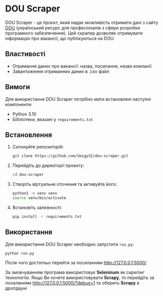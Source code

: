 # DOU Scraper

DOU Scraper - це проєкт, який надає можливість отримати дані з сайту [DOU](https://dou.ua/) (український ресурс для професіоналів з сфери розробки програмного забезпечення). Цей скрапер дозволяє отримувати інформацію про вакансії, що публікуються на DOU.

## Властивості

- Отримання даних про вакансії: назва, посилання, назва компанії.
- Завантаження отриманних даних в .csv файл

## Вимоги

Для використання DOU Scraper потрібно мати встановлені наступні компоненти:

- Python 3.10
- Бібліотеки, вказані у `requirements.txt`

## Встановлення

1. Склонуйте репозиторій:

   ```bash
   git clone https://github.com/Smigy32/dou-scraper.git
   ```

2. Перейдіть до директорії проекту:

   ```bash
   cd dou-scraper
   ```

3. Створіть віртуальне оточення та активуйте його:

   ```bash
   python3 -m venv venv
   source venv/bin/activate
   ```

4. Встановіть залежності:

   ```bash
   pip install -r requirements.txt
   ```

## Використання

Для використання DOU Scraper необхідно запустити `run.py`:

```bash
python run.py
```
Після чого достатньо перейти за посиланням http://127.0.0.1:5000/

За змовчуванням програма використовує **Seleninum** як скрепінг технологію.
Якщо Ви хочете використовувати **Scrapy**, то перейдіть за посиланням  http://127.0.0.1:5000/?debug=1 та оберить **Scrapy** в дропдауні

